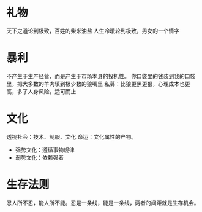 # 礼物
天下之道论到极致，百姓的柴米油盐
人生冷暖轮到极致，男女的一个情字
# 暴利
不产生于生产经营，而是产生于市场本身的投机性。
你口袋里的钱装到我的口袋里，把大多数的羊肉填到极少数的狼嘴里
私募：比狼更黑更狠，心理成本也更高，多了人身风险，适可而止
# 文化
透视社会：技术、制服、文化
命运：文化属性的产物。
* 强势文化：遵循事物规律
* 弱势文化：依赖强者

# 生存法则
忍人所不忍，能人所不能。忍是一条线，能是一条线，两者的间距就是生存机会。

